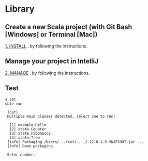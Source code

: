 # Library

## Create a new Scala project (with Git Bash [Windows] or Terminal [Mac])

[1. INSTALL](./INSTALL.md) . by following the instructions.

## Manage your project in IntelliJ

[2. MANAGE](./MANAGE.md) . by following the instructions.

     
## Test

```shell
$ sbt 
sbt> run
```

     (cut)
     Multiple main classes detected, select one to run:

      [1] example.Hello
      [2] state.Counter
      [3] state.Fibonacci
      [4] state.Tree
     [info] Packaging /Users/...(cut)..._2.12-0.1.0-SNAPSHOT.jar ...
     [info] Done packaging.

     Enter number: 
